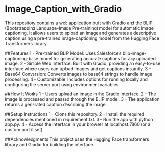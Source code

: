 # Image_Caption_with_Gradio
This repository contains a web application built with Gradio and the BLIP (Bootstrapping Language-Image Pre-training) model for automatic image captioning. It allows users to upload an image and generates a descriptive caption using a pre-trained image-captioning model from the Hugging Face Transformers library.

##Features
1 - Pre-trained BLIP Model: Uses Salesforce’s blip-image-captioning-base model for generating accurate captions for any uploaded image.
2 - Simple Web Interface: Built with Gradio, providing an easy-to-use interface where users can upload images and get captions instantly.
3 - Base64 Conversion: Converts images to base64 strings to handle image processing.
4 - Customizable: Includes options for running locally and configuring the server port using environment variables.

##How It Works
1 - Users upload an image in the Gradio interface.
2 - The image is processed and passed through the BLIP model.
3 - The application returns a generated caption describing the image.

##Setup Instructions
1 - Clone this repository.
2 - Install the required dependencies mentioned in requirement.txt.
3 - Run the app with python app.py.
4 - Access the interface in your browser at localhost:7860 (or a custom port if set).

##Acknowledgments
This project uses the Hugging Face transformers library and Gradio for building the interface.
